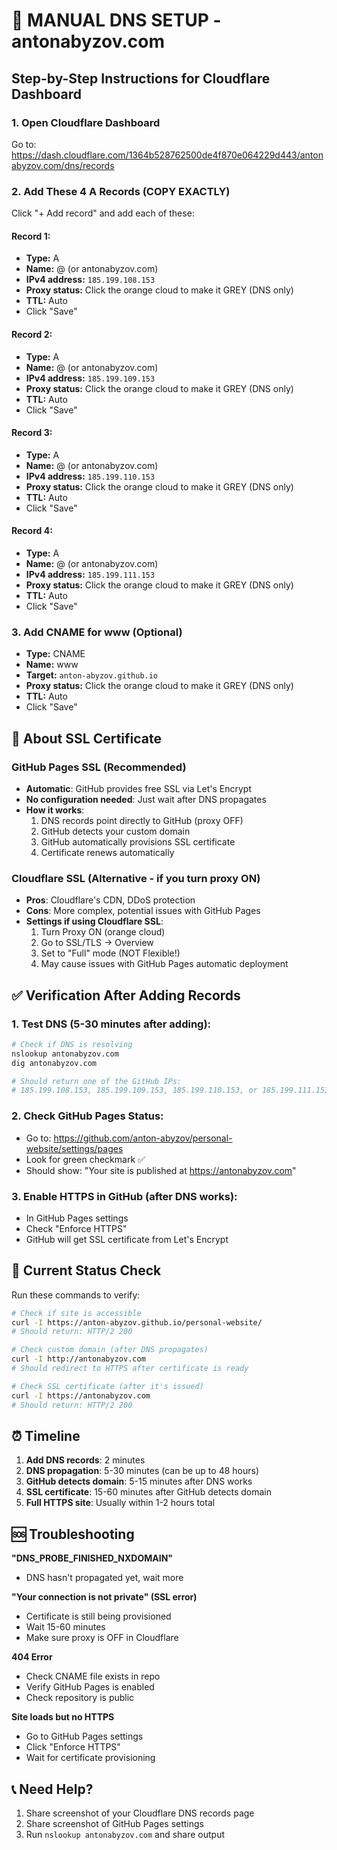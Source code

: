 # 🚀 MANUAL DNS SETUP - antonabyzov.com

## Step-by-Step Instructions for Cloudflare Dashboard

### 1. Open Cloudflare Dashboard
Go to: https://dash.cloudflare.com/1364b528762500de4f870e064229d443/antonabyzov.com/dns/records

### 2. Add These 4 A Records (COPY EXACTLY)

Click "+ Add record" and add each of these:

#### Record 1:
- **Type:** A
- **Name:** @ (or antonabyzov.com)
- **IPv4 address:** `185.199.108.153`
- **Proxy status:** Click the orange cloud to make it GREY (DNS only)
- **TTL:** Auto
- Click "Save"

#### Record 2:
- **Type:** A
- **Name:** @ (or antonabyzov.com)
- **IPv4 address:** `185.199.109.153`
- **Proxy status:** Click the orange cloud to make it GREY (DNS only)
- **TTL:** Auto
- Click "Save"

#### Record 3:
- **Type:** A
- **Name:** @ (or antonabyzov.com)
- **IPv4 address:** `185.199.110.153`
- **Proxy status:** Click the orange cloud to make it GREY (DNS only)
- **TTL:** Auto
- Click "Save"

#### Record 4:
- **Type:** A
- **Name:** @ (or antonabyzov.com)
- **IPv4 address:** `185.199.111.153`
- **Proxy status:** Click the orange cloud to make it GREY (DNS only)
- **TTL:** Auto
- Click "Save"

### 3. Add CNAME for www (Optional)
- **Type:** CNAME
- **Name:** www
- **Target:** `anton-abyzov.github.io`
- **Proxy status:** Click the orange cloud to make it GREY (DNS only)
- **TTL:** Auto
- Click "Save"

## 🔐 About SSL Certificate

### GitHub Pages SSL (Recommended)
- **Automatic**: GitHub provides free SSL via Let's Encrypt
- **No configuration needed**: Just wait after DNS propagates
- **How it works**: 
  1. DNS records point directly to GitHub (proxy OFF)
  2. GitHub detects your custom domain
  3. GitHub automatically provisions SSL certificate
  4. Certificate renews automatically

### Cloudflare SSL (Alternative - if you turn proxy ON)
- **Pros**: Cloudflare's CDN, DDoS protection
- **Cons**: More complex, potential issues with GitHub Pages
- **Settings if using Cloudflare SSL**:
  1. Turn Proxy ON (orange cloud)
  2. Go to SSL/TLS → Overview
  3. Set to "Full" mode (NOT Flexible!)
  4. May cause issues with GitHub Pages automatic deployment

## ✅ Verification After Adding Records

### 1. Test DNS (5-30 minutes after adding):
```bash
# Check if DNS is resolving
nslookup antonabyzov.com
dig antonabyzov.com

# Should return one of the GitHub IPs:
# 185.199.108.153, 185.199.109.153, 185.199.110.153, or 185.199.111.153
```

### 2. Check GitHub Pages Status:
- Go to: https://github.com/anton-abyzov/personal-website/settings/pages
- Look for green checkmark ✅
- Should show: "Your site is published at https://antonabyzov.com"

### 3. Enable HTTPS in GitHub (after DNS works):
- In GitHub Pages settings
- Check "Enforce HTTPS"
- GitHub will get SSL certificate from Let's Encrypt

## 🎯 Current Status Check

Run these commands to verify:

```bash
# Check if site is accessible
curl -I https://anton-abyzov.github.io/personal-website/
# Should return: HTTP/2 200

# Check custom domain (after DNS propagates)
curl -I http://antonabyzov.com
# Should redirect to HTTPS after certificate is ready

# Check SSL certificate (after it's issued)
curl -I https://antonabyzov.com
# Should return: HTTP/2 200
```

## ⏰ Timeline
1. **Add DNS records**: 2 minutes
2. **DNS propagation**: 5-30 minutes (can be up to 48 hours)
3. **GitHub detects domain**: 5-15 minutes after DNS works
4. **SSL certificate**: 15-60 minutes after GitHub detects domain
5. **Full HTTPS site**: Usually within 1-2 hours total

## 🆘 Troubleshooting

**"DNS_PROBE_FINISHED_NXDOMAIN"**
- DNS hasn't propagated yet, wait more

**"Your connection is not private" (SSL error)**
- Certificate is still being provisioned
- Wait 15-60 minutes
- Make sure proxy is OFF in Cloudflare

**404 Error**
- Check CNAME file exists in repo
- Verify GitHub Pages is enabled
- Check repository is public

**Site loads but no HTTPS**
- Go to GitHub Pages settings
- Click "Enforce HTTPS"
- Wait for certificate provisioning

## 📞 Need Help?
1. Share screenshot of your Cloudflare DNS records page
2. Share screenshot of GitHub Pages settings
3. Run `nslookup antonabyzov.com` and share output